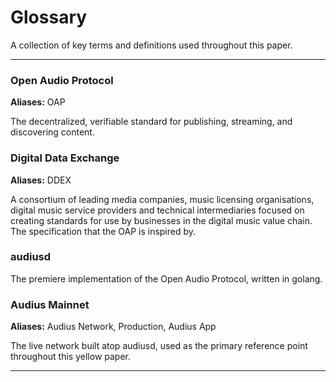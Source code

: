 # Glossary

A collection of key terms and definitions used throughout this paper.

---

### Open Audio Protocol
**Aliases:** OAP

The decentralized, verifiable standard for publishing, streaming, and discovering content.

### Digital Data Exchange
**Aliases:** DDEX

A consortium of leading media companies, music licensing organisations, digital music service providers and technical intermediaries focused on creating standards for use by businesses in the digital music value chain. The specification that the OAP is inspired by.

### audiusd

The premiere implementation of the Open Audio Protocol, written in golang.

### Audius Mainnet
**Aliases:** Audius Network, Production, Audius App

The live network built atop audiusd, used as the primary reference point throughout this yellow paper.

---
